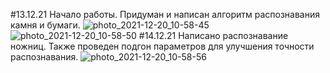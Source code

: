 #13.12.21
Начало работы. Придуман и написан алгоритм распознавания камня и бумаги.
![photo_2021-12-20_10-58-45](https://user-images.githubusercontent.com/95736025/146732545-927bf499-2359-4ea1-9d5f-87978c993c1a.jpg)
![photo_2021-12-20_10-58-50](https://user-images.githubusercontent.com/95736025/146732549-70871311-980b-45e2-9fe5-8124e4d4be36.jpg)
#14.12.21
Написано распознавание ножниц. Также проведен подгон параметров для улучшения точности распознавания.
![photo_2021-12-20_10-58-56](https://user-images.githubusercontent.com/95736025/146732553-0b12f652-8508-4609-bbbc-5a8f3ddada20.jpg)

